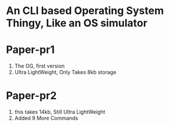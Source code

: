 # An CLI based Operating System Thingy, Like an OS simulator


# Paper-pr1
1) The OG, first version
2) Ultra LightWeight, Only Takes 8kb storage

# Paper-pr2
1) this takes 14kb, Still Ultra LightWeight
2) Added 9 More Commands
